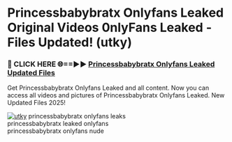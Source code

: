 # Princessbabybratx Onlyfans Leaked Original Videos 0nlyFans Leaked - Files Updated! (utky)

<h3>🔴 CLICK HERE 🌐==►► <a href="https://tinyurl.com/ms9xzufz" rel="nofollow">Princessbabybratx Onlyfans Leaked Updated Files</a></h3>

Get Princessbabybratx Onlyfans Leaked and all content. Now you can access all videos and pictures of Princessbabybratx Onlyfans Leaked. New Updated Files 2025!

[![utky](https://i.imgur.com/PQ7UWWw.gif)](https://tinyurl.com/ms9xzufz)
princessbabybratx onlyfans leaks<br>
princessbabybratx leaked onlyfans<br>
princessbabybratx onlyfans nude